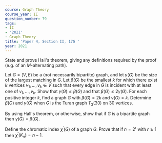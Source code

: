 ```yaml
---
course: Graph Theory
course_year: II
question_number: 79
tags:
- II
- '2021'
- Graph Theory
title: 'Paper 4, Section II, 17G '
year: 2021
---
```




State and prove Hall's theorem, giving any definitions required by the proof (e.g. of an $M$-alternating path).

Let $G=(V, E)$ be a (not necessarily bipartite) graph, and let $\gamma(G)$ be the size of the largest matching in $G$. Let $\beta(G)$ be the smallest $k$ for which there exist $k$ vertices $v_{1}, \ldots, v_{k} \in V$ such that every edge in $G$ is incident with at least one of $v_{1}, \ldots, v_{k}$. Show that $\gamma(G) \leqslant \beta(G)$ and that $\beta(G) \leqslant 2 \gamma(G)$. For each positive integer $k$, find a graph $G$ with $\beta(G)=2 k$ and $\gamma(G)=k$. Determine $\beta(G)$ and $\gamma(G)$ when $G$ is the Turan graph $T_{3}(30)$ on 30 vertices.

By using Hall's theorem, or otherwise, show that if $G$ is a bipartite graph then $\gamma(G)=\beta(G) .$

Define the chromatic index $\chi^{\prime}(G)$ of a graph $G$. Prove that if $n=2^{r}$ with $r \geqslant 1$ then $\chi^{\prime}\left(K_{n}\right)=n-1$.
